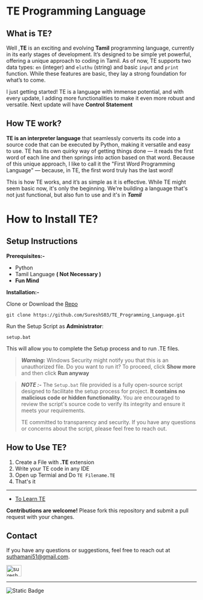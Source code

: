 # TE Programming Language

## What is TE?

Well ,**TE** is an exciting and evolving **Tamil** programming language, currently in its early stages of development. It’s designed to be simple yet powerful, offering a unique approach to coding in Tamil. As of now, TE supports two data types: `en` (integer) and `eluthu` (string) and basic `input` and `print` function. While these features are basic, they lay a strong foundation for what’s to come.

I just getting started! TE is a language with immense potential, and with every update, I adding more functionalities to make it even more robust and versatile. Next update will have **Control Statement**

## How TE work?

**TE is an interpreter language** that seamlessly converts its code into a source code that can be executed by Python, making it versatile and easy to use. TE has its own quirky way of getting things done — it reads the first word of each line and then springs into action based on that word. Because of this unique approach, I like to call it the "First Word Programming Language" — because, in TE, the first word truly has the last word!

This is how TE works, and it’s as simple as it is effective. While TE might seem basic now, it's only the beginning. We're building a language that's not just functional, but also fun to use and it's in ***Tamil***

# How to Install TE?

## Setup Instructions
**Prerequisites:-**
- Python
- Tamil Language **( Not Necessary )**
- **Fun Mind**
  
**Installation:-**

Clone or Download the [Repo](https://github.com/SureshS03/TE_Programming_Language) 

    git clone https://github.com/SureshS03/TE_Programming_Language.git

Run the Setup Script as **Administrator**:

    setup.bat

This will allow you to complete the Setup process and to run .TE files.

> ***Warning:*** Windows Security might notify you that this is an unauthorized file. Do you want to run it? To proceed, click **Show more** and then click **Run anyway**

> ***NOTE :-*** The `Setup.bat` file provided is a fully open-source script designed to facilitate the setup process for project. **It contains no malicious code or hidden functionality.** You are encouraged to review the script's source code to verify its integrity and ensure it meets your requirements.
>
> TE committed to transparency and security. If you have any questions or concerns about the script, please feel free to reach out.

## How to Use TE?

1) Create a File with **.TE** extension
2) Write your TE code in any IDE
3) Open up Termial and Do `TE Filename.TE`
4) That's it

___

- [To Learn TE](https://github.com/SureshS03/TE_Programming_Language/blob/main/Doc/Learn)


**Contributions are welcome!** Please fork this repository and submit a pull request with your changes.

## Contact

If you have any questions or suggestions, feel free to reach out at suthamani51@gmail.com.

<a href="https://linkedin.com/in/sureshs03" target="blank"><img align="center" src="https://raw.githubusercontent.com/rahuldkjain/github-profile-readme-generator/master/src/images/icons/Social/linked-in-alt.svg" alt="sureshs03" height="30" width="40" /></a>

---

![Static Badge](https://img.shields.io/badge/license-MIT-blue)
